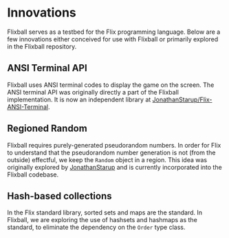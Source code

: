 # Innovations

Flixball serves as a testbed for the Flix programming language.
Below are a few innovations either conceived for use with Flixball
or primarily explored in the Flixball repository.

## ANSI Terminal API

Flixball uses ANSI terminal codes to display the game on the screen.
The ANSI terminal API was originally directly a part of the Flixball implementation.
It is now an independent library at [JonathanStarup/Flix-ANSI-Terminal](https://github.com/JonathanStarup/Flix-ANSI-Terminal).

## Regioned Random

Flixball requires purely-generated pseudorandom numbers.
In order for Flix to understand that the pseudorandom number generation is not (from the outside) effectful,
we keep the `Random` object in a region.
This idea was originally explored by [JonathanStarup](https://github.com/JonathanStarup/) and is currently incorporated into the Flixball codebase.

## Hash-based collections

In the Flix standard library, sorted sets and maps are the standard.
In Flixball, we are exploring the use of hashsets and hashmaps as the standard, to eliminate the dependency on the `Order` type class.